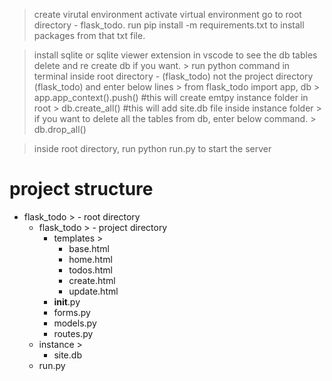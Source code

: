 > create virutal environment
> activate virtual environment
> go to root directory - flask_todo.
> run pip install -m requirements.txt to install packages from that txt file.

<!-- skip, if you already know. -->
> install sqlite or sqlite viewer extension in vscode to see the db tables
> delete and re create db if you want.
    > run python command in terminal inside root directory - (flask_todo) not the project directory (flask_todo) and enter below lines
    > from flask_todo import app, db
    > app.app_context().push() #this will create emtpy instance folder in root
    > db.create_all() #this will add site.db file inside instance folder
    > if you want to delete all the tables from db, enter below command.
    > db.drop_all()
<!-- skip, if you already know. -->

>  inside root directory, run python run.py to start the server


# project structure
- flask_todo > - root directory
    - flask_todo > - project directory
        - templates >
            - base.html
            - home.html
            - todos.html
            - create.html
            - update.html
        - __init__.py
        - forms.py
        - models.py
        - routes.py
    - instance >
        - site.db
    - run.py



